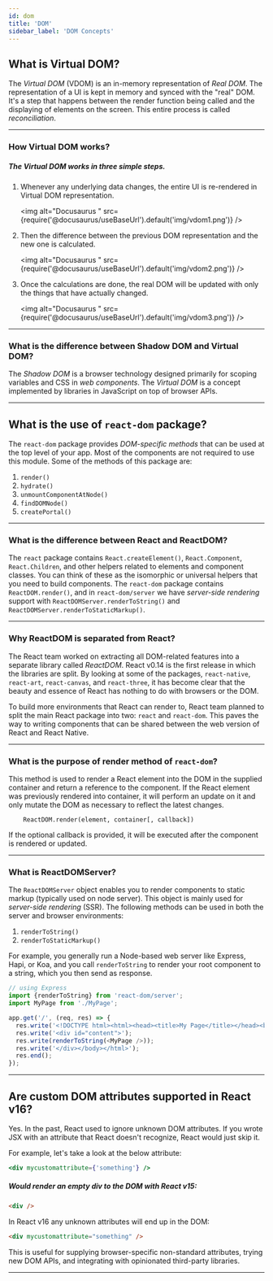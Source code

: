 ```yaml
---
id: dom
title: 'DOM'
sidebar_label: 'DOM Concepts'
---
```


## What is Virtual DOM?

The _Virtual DOM_ (VDOM) is an in-memory representation of _Real DOM_. The representation of a UI is kept in memory and synced with the "real" DOM. It's a step that happens between the render function being called and the displaying of elements on the screen. This entire process is called _reconciliation_.

---

### How Virtual DOM works?

##### The _Virtual DOM_ works in three simple steps.

1.  Whenever any underlying data changes, the entire UI is re-rendered in Virtual DOM representation.

    <img alt="Docusaurus " src={require('@docusaurus/useBaseUrl').default('img/vdom1.png')} />

2.  Then the difference between the previous DOM representation and the new one is calculated.

    <img alt="Docusaurus " src={require('@docusaurus/useBaseUrl').default('img/vdom2.png')} />

3.  Once the calculations are done, the real DOM will be updated with only the things that have actually changed.

    <img alt="Docusaurus " src={require('@docusaurus/useBaseUrl').default('img/vdom3.png')} />

---

### What is the difference between Shadow DOM and Virtual DOM?

The _Shadow DOM_ is a browser technology designed primarily for scoping variables and CSS in _web components_. The _Virtual DOM_ is a concept implemented by libraries in JavaScript on top of browser APIs.

---

## What is the use of `react-dom` package?

The `react-dom` package provides _DOM-specific methods_ that can be used at the top level of your app. Most of the components are not required to use this module. Some of the methods of this package are:

1. `render()`
2. `hydrate()`
3. `unmountComponentAtNode()`
4. `findDOMNode()`
5. `createPortal()`

---

### What is the difference between React and ReactDOM?

The `react` package contains `React.createElement()`, `React.Component`, `React.Children`, and other helpers related to elements and component classes. You can think of these as the isomorphic or universal helpers that you need to build components. The `react-dom` package contains `ReactDOM.render()`, and in `react-dom/server` we have _server-side rendering_ support with `ReactDOMServer.renderToString()` and `ReactDOMServer.renderToStaticMarkup()`.

---

### Why ReactDOM is separated from React?

The React team worked on extracting all DOM-related features into a separate library called _ReactDOM_. React v0.14 is the first release in which the libraries are split. By looking at some of the packages, `react-native`, `react-art`, `react-canvas`, and `react-three`, it has become clear that the beauty and essence of React has nothing to do with browsers or the DOM.

To build more environments that React can render to, React team planned to split the main React package into two: `react` and `react-dom`. This paves the way to writing components that can be shared between the web version of React and React Native.

---

### What is the purpose of render method of `react-dom`?

This method is used to render a React element into the DOM in the supplied container and return a reference to the component. If the React element was previously rendered into container, it will perform an update on it and only mutate the DOM as necessary to reflect the latest changes.

```
    ReactDOM.render(element, container[, callback])
```

If the optional callback is provided, it will be executed after the component is rendered or updated.

---

### What is ReactDOMServer?

The `ReactDOMServer` object enables you to render components to static markup (typically used on node server). This object is mainly used for _server-side rendering_ (SSR). The following methods can be used in both the server and browser environments:

1. `renderToString()`
2. `renderToStaticMarkup()`

For example, you generally run a Node-based web server like Express, Hapi, or Koa, and you call `renderToString` to render your root component to a string, which you then send as response.

```javascript
// using Express
import {renderToString} from 'react-dom/server';
import MyPage from './MyPage';

app.get('/', (req, res) => {
  res.write('<!DOCTYPE html><html><head><title>My Page</title></head><body>');
  res.write('<div id="content">');
  res.write(renderToString(<MyPage />));
  res.write('</div></body></html>');
  res.end();
});
```

---

## Are custom DOM attributes supported in React v16?

Yes. In the past, React used to ignore unknown DOM attributes. If you wrote JSX with an attribute that React doesn't recognize, React would just skip it.

For example, let's take a look at the below attribute:

```jsx harmony
<div mycustomattribute={'something'} />
```

##### Would render an empty div to the DOM with React v15:

```html
<div />
```

In React v16 any unknown attributes will end up in the DOM:

```html
<div mycustomattribute="something" />
```

This is useful for supplying browser-specific non-standard attributes, trying new DOM APIs, and integrating with opinionated third-party libraries.

---
